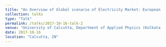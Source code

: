 ```yaml
---
title: "An Overview of Global scenario of Electricity Market: European and Indian context"
collection: talks
type: "Talk"
permalink: /talks/2017-10-16-talk-2
venue: "University of Calcutta, Department of Applied Physics (Kolkata, India)"
date: 2017-10-16
location: "Calcutta, IN"
---
```



